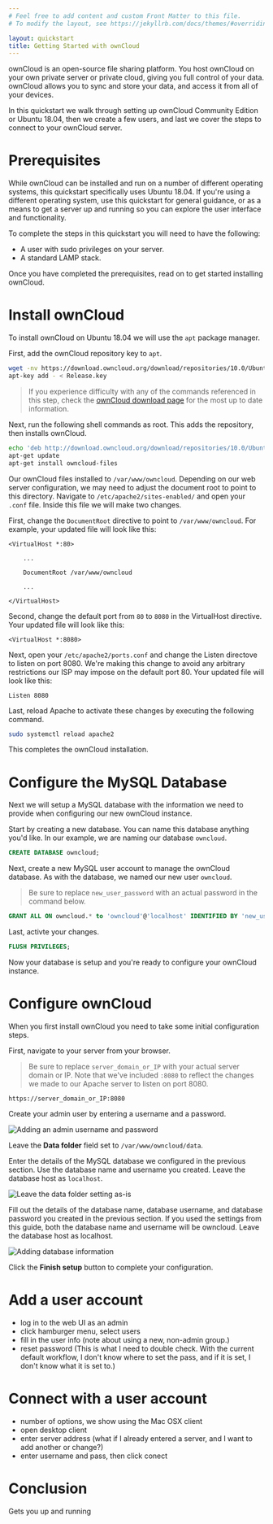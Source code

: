 ```yaml
---
# Feel free to add content and custom Front Matter to this file.
# To modify the layout, see https://jekyllrb.com/docs/themes/#overriding-theme-defaults

layout: quickstart
title: Getting Started with ownCloud
---
```

ownCloud is an open-source file sharing platform. You host ownCloud on your own private server or private cloud, giving you full control of your data. ownCloud allows you to sync and store your data, and access it from all of your devices.

In this quickstart we walk through setting up ownCloud Community Edition or Ubuntu 18.04, then we create a few users, and last we cover the steps to connect to your ownCloud server.

# Prerequisites
While ownCloud can be installed and run on a number of different operating systems, this quickstart specifically uses Ubuntu 18.04. If you're using a different operating system, use this quickstart for general guidance, or as a means to get a server up and running so you can explore the user interface and functionality.

To complete the steps in this quickstart you will need to have the following:
- A user with sudo privileges on your server.
- A standard LAMP stack.

Once you have completed the prerequisites, read on to get started installing ownCloud.

# Install ownCloud
To install ownCloud on Ubuntu 18.04 we will use the `apt` package manager. 

First, add the ownCloud repository key to `apt`.
```bash
wget -nv https://download.owncloud.org/download/repositories/10.0/Ubuntu_18.04/Release.key -O Release.key
apt-key add - < Release.key
```
>If you experience difficulty with any of the commands referenced in this step, check the [ownCloud download page](http://download.owncloud.org/download/repositories/10.0/owncloud/) for the most up to date information.

Next, run the following shell commands as root. This adds the repository, then installs ownCloud.
```bash
echo 'deb http://download.owncloud.org/download/repositories/10.0/Ubuntu_18.04/ /' > /etc/apt/sources.list.d/owncloud.list
apt-get update
apt-get install owncloud-files
```

Our ownCloud files installed to `/var/www/owncloud`. Depending on our web server configuration, we may need to adjust the document root to point to this directory. Navigate to `/etc/apache2/sites-enabled/` and open your `.conf` file. Inside this file we will make two changes.

First, change the `DocumentRoot` directive to point to `/var/www/owncloud`. For example, your updated file will look like this: 
```
<VirtualHost *:80>

    ...

    DocumentRoot /var/www/owncloud

    ...

</VirtualHost>
```

Second, change the default port from `80` to `8080` in the VirtualHost directive. Your updated file will look like this:
```
<VirtualHost *:8080>
```

Next, open your `/etc/apache2/ports.conf` and change the Listen directove to listen on port 8080. We're making this change to avoid any arbitrary restrictions our ISP may impose on the default port 80. Your updated file will look like this:
```
Listen 8080
```

Last, reload Apache to activate these changes by executing the following command.
```bash
sudo systemctl reload apache2
```

This completes the ownCloud installation.

# Configure the MySQL Database
Next we will setup a MySQL database with the information we need to provide when configuring our new ownCloud instance.

Start by creating a new database. You can name this database anything you'd like. In our example, we are naming our database `owncloud`.
```sql
CREATE DATABASE owncloud;
```

Next, create a new MySQL user account to manage the ownCloud database. As with the database, we named our new user `owncloud`. 
> Be sure to replace `new_user_password` with an actual password in the command below.

```sql
GRANT ALL ON owncloud.* to 'owncloud'@'localhost' IDENTIFIED BY 'new_user_password';
```

Last, activte your changes.
```sql
FLUSH PRIVILEGES;
```

Now your database is setup and you're ready to configure your ownCloud instance.

# Configure ownCloud
When you first install ownCloud you need to take some initial configuration steps.

First, navigate to your server from your browser.
> Be sure to replace `server_domain_or_IP` with your actual server domain or IP. Note that we've included `:8080` to reflect the changes we made to our Apache server to listen on port 8080.

```
https://server_domain_or_IP:8080
```

Create your admin user by entering a username and a password.

![Adding an admin username and password](/assets/owncloudqs-configure-username.png)

Leave the **Data folder** field set to `/var/www/owncloud/data`.

Enter the details of the MySQL database we configured in the previous section. Use the database name and username you created. Leave the database host as `localhost`.

![Leave the data folder setting as-is](/assets/owncloudqs-configure-datafolder.png)

Fill out the details of the database name, database username, and database password you created in the previous section. If you used the settings from this guide, both the database name and username will be owncloud. Leave the database host as localhost.

![Adding database information](/assets/owncloudqs-configure-databaseinfo.png)

Click the **Finish setup** button to complete your configuration.

# Add a user account


- log in to the web UI as an admin
- click hamburger menu, select users
- fill in the user info (note about using a new, non-admin group.)
- reset password (This is what I need to double check. With the current default workflow, I don't know where to set the pass, and if it is set, I don't know what it is set to.)

# Connect with a user account
- number of options, we show using the Mac OSX client
- open desktop client
- enter server address (what if I already entered a server, and I want to add another or change?)
- enter username and pass, then click conect

# Conclusion
Gets you up and running

